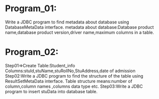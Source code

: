 Program_01:
===========
Write a JDBC program to find metadata about database using DatabaseMetaData interface.
metadata about database:Database product name,database product version,driver name,maximum columns in a table.

Program_02:
===========
Step01=>Create Table:Student_info
Columns:stuId,stuName,stuRollNo,StuAddress,date of admission
Step02:Write a JDBC program to find the structure of the table using ResultSetMetaData interface.
Table structure means:number of column,column names ,columns data type etc.
Step03:Write a JDBC program to insert stuData into database table.